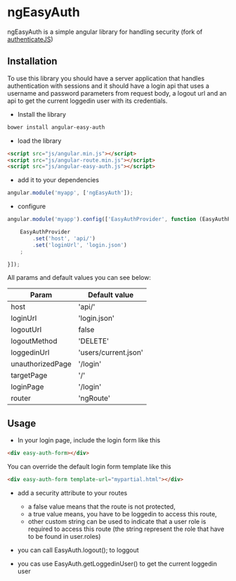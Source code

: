 ngEasyAuth
=============

ngEasyAuth is a simple angular library for handling security
(fork of [authenticateJS](https://github.com/youknowriad/authenticate.js))

Installation
------------

To use this library you should have a server application that handles authentication with sessions and it should have a login api that uses a username and password parameters from request body, a logout url and an api to get the current loggedin user with its credentials.

 * Install the library

```bash
bower install angular-easy-auth
```

 * load the library

```html
<script src="js/angular.min.js"></script>
<script src="js/angular-route.min.js"></script>
<script src="js/angular-easy-auth.js"></script>
```

 * add it to your dependencies

```javascript
angular.module('myapp', ['ngEasyAuth']);
```

 * configure

```javascript
angular.module('myapp').config(['EasyAuthProvider', function (EasyAuthProvider) {

    EasyAuthProvider
        .set('host', 'api/')
        .set('loginUrl', 'login.json')
    ;

}]);
```

All params and default values you can see below:

Param               | Default value
------------------- | -------------
host                | 'api/'
loginUrl            | 'login.json'
logoutUrl           | false
logoutMethod        | 'DELETE'
loggedinUrl         | 'users/current.json'
unauthorizedPage    | '/login'
targetPage          | '/'
loginPage           | '/login'
router              | 'ngRoute'

Usage
-----

 * In your login page, include the login form like this

```html
<div easy-auth-form></div>
```
You can override the default login form template like this

```html
<div easy-auth-form template-url="mypartial.html"></div>
```

 * add a security attribute to your routes
     * a false value means that the route is not protected,
     * a true value means, you have to be loggedin to access this route,
     * other custom string can be used to indicate that a user role is required to access this route (the string represent the role that have to be found in user.roles)

* you can call EasyAuth.logout(); to loggout

* you cas use EasyAuth.getLoggedinUser() to get the current loggedin user

